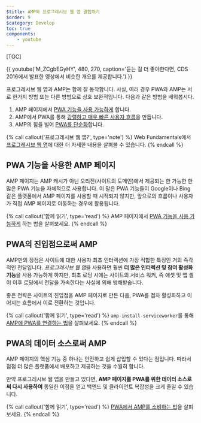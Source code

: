 ```yaml
---
$title: AMP와 프로그레시브 웹 앱 결합하기
$order: 9
$category: Develop
toc: true
components:
    - youtube
---
```

[TOC]

{{ youtube('M_ZCgbEGyHY', 480, 270, caption='듣는 걸 더 좋아한다면, CDS 2016에서 발표한 영상에서 비슷한 개요를 제공합니다.') }}

프로그레시브 웹 앱과 AMP는 함께 잘 동작합니다.
사실, 여러 경우 PWA와 AMP는 서로 한가지 방법 또는 다른 방법으로 상호 보완적입니다.
다음과 같은 방법을 배워봅시다.

1. AMP 페이지에서 [PWA 기능을 사용 가능하게](/ko/docs/guides/pwa-amp/amp-as-pwa) 합니다.
1. AMP에서 PWA를 통해 [강렬하고 매우 빠른 사용자 흐름](/ko/docs/guides/pwa-amp/amp-to-pwa)을 만듭니다.
1. AMP의 힘을 빌어 [PWA를 단순화](/ko/docs/guides/pwa-amp/amp-in-pwa)합니다.

{% call callout('프로그레시브 웹 앱?', type='note') %}
Web Fundamentals에서 [프로그레시브 웹 앱](https://developers.google.com/web/progressive-web-apps/)에 대한 더 자세한 내용을 살펴볼 수 있습니다.
{% endcall %}

## PWA 기능을 사용한 AMP 페이지

AMP 페이지는 AMP 캐시가 아닌 오리진(사이트의 도메인)에서 제공되는 한 가능한 한 많은 PWA 기능을 자체적으로 사용합니다.
이 말은 PWA 기능들이 Google이나 Bing같은 플랫폼에서 AMP 페이지를 사용할 때 시작되지 않지만,
앞으로의 흐름이나 사용자가 직접 AMP 페이지로 이동하는 경우에 활용됩니다.

{% call callout('함께 읽기', type='read') %}
AMP 페이지에서 [PWA 기능을 사용 가능하게](/ko/docs/guides/pwa-amp/amp-as-pwa) 하는 법을 살펴보세요.
{% endcall %}

## PWA의 진입점으로써 AMP

AMP만의 장점은 사이트에 대한 사용자 최초 인터랙션에 가장 적합한 특징인 거의 즉각적인 전달입니다.
*프로그레시브 웹 앱*을 사용하면 훨씬 **더 많은 인터렉션 및 참여 활성화 기능**을 사용 가능하게 하지만,
최초 로딩 시에는 사이트의 서비스 워커, 즉 애셋 및 앱 셸이 이후 로딩에서 전달을 가속한다는 사실에 의해 방해받습니다.

좋은 전략은 사이트의 진입점을 AMP 페이지로 만든 다음,
PWA를 점차 활성화하고 이어지는 흐름에서 이로 전환하는 것입니다.

{% call callout('함께 읽기', type='read') %}
`amp-install-serviceworker`를 통해 [AMP에 PWA를 연결하는 법](/ko/docs/guides/pwa-amp/amp-to-pwa)을 살펴보세요.
{% endcall %}

## PWA의 데이터 소스로써 AMP

AMP 페이지의 핵심 기능 중 하나는 안전하고 쉽게 삽입할 수 있다는 점입니다.
따라서 점점 더 많은 플랫폼에서 배포하고 제공하는 것을 수월히 합니다.

만약 프로그레시브 웹 앱을 만들고 있다면, **AMP 페이지를 PWA를 위한 데이터 소스로써 다시 사용하여** 동일한 이점을 얻고 백엔드 및 클라이언트 복잡성을 크게 줄일 수 있습니다.

{% call callout('함께 읽기', type='read') %}
[PWA에서 AMP를 소비하는 법](/ko/docs/guides/pwa-amp/amp-in-pwa)을 살펴보세요.
{% endcall %}

